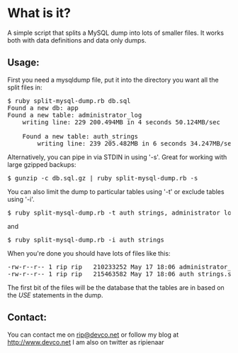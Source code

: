 What is it?
===========

A simple script that splits a MySQL dump into lots of smaller files.
It works both with data definitions and data only dumps.

Usage:
------

First you need a mysqldump file, put it into the directory you want
all the split files in:

<pre>
$ ruby split-mysql-dump.rb db.sql
Found a new db: app
Found a new table: administrator_log
    writing line: 229 200.494MB in 4 seconds 50.124MB/sec

    Found a new table: auth_strings
        writing line: 239 205.482MB in 6 seconds 34.247MB/sec
</pre>

Alternatively, you can pipe in via STDIN in using '-s'. Great
for working with large gzipped backups:

<pre>
$ gunzip -c db.sql.gz | ruby split-mysql-dump.rb -s
</pre>

You can also limit the dump to particular tables using '-t' 
or exclude tables using '-i'. 

<pre>
$ ruby split-mysql-dump.rb -t auth_strings, administrator_log db.sql
</pre>

and

<pre>
$ ruby split-mysql-dump.rb -i auth_strings
</pre>

When you're done you should have lots of files like this:

<pre>
-rw-r--r-- 1 rip rip   210233252 May 17 18:06 administrator_log.sql
-rw-r--r-- 1 rip rip   215463582 May 17 18:06 auth_strings.sql
</pre>

The first bit of the files will be the database that the tables are in
based on the _USE_ statements in the dump.

Contact:
--------
You can contact me on rip@devco.net or follow my blog at http://www.devco.net I am also on twitter as ripienaar

